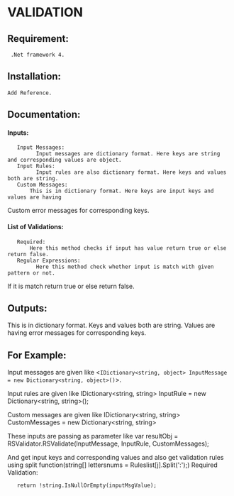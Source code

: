 # VALIDATION

## Requirement:
     .Net framework 4.
## Installation:
    Add Reference.
## Documentation:
  #### Inputs:
       Input Messages:
             Input messages are dictionary format. Here keys are string and corresponding values are object.
       Input Rules:
             Input rules are also dictionary format. Here keys and values both are string.
       Custom Messages:
           This is in dictionary format. Here keys are input keys and values are having
Custom error messages for corresponding keys.
#### List of Validations:
       Required:
           Here this method checks if input has value return true or else return false.
       Regular Expressions:
             Here this method check whether input is match with given pattern or not.
If it is match return true or else return false.
## Outputs:
This is in dictionary format. Keys and values both are string. Values are having error messages for corresponding keys.
## For Example:
Input messages are given like <`IDictionary<string, object> InputMessage = new Dictionary<string, object>()`>.
    
Input rules are given like  IDictionary<string, string> InputRule = new Dictionary<string, string>();
   
Custom messages are given like IDictionary<string, string> CustomMessages = new Dictionary<string, string>

These inputs are passing as parameter like   var resultObj = RSValidator.RSValidate(InputMessage, InputRule, CustomMessages);
 
And get input keys and corresponding  values and also get validation rules using split function(string[] lettersnums = Ruleslist[j].Split(':');)
Required Validation:
        
       return !string.IsNullOrEmpty(inputMsgValue);

  

